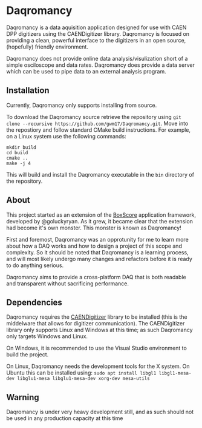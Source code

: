 # Daqromancy
Daqromancy is a data aquisition application designed for use with CAEN DPP digitizers using the CAENDigitizer library. Daqromancy is focused on providing a clean, powerful interface to the digitizers in an open source,
(hopefully) friendly environment.

Daqromancy does not provide online data analysis/visulization short of a simple osciloscope and data rates. Daqromancy does provide a data server which can be used to pipe data to an external analysis program.

## Installation
Currently, Daqromancy only supports installing from source.

To download the Daqromancy source retrieve the repository using `git clone --recursive https://github.com/gwm17/Daqromancy.git`. Move into the repostiory and follow standard CMake build instructions. For example,
on a Linux system use the following commands:

```
mkdir build
cd build
cmake ..
make -j 4
```

This will build and install the Daqromancy executable in the `bin` directory of the repository.

## About
This project started as an extension of the [BoxScore](https://github.com/goluckyryan/BoxScore) application framework, developed by @goluckyryan. As it grew, it became clear that the extension had become it's own
monster. This monster is known as Daqromancy!

First and foremost, Daqromancy was an opprotunity for me to learn more about how a DAQ works and how to design a project of this scope and complexity. So it should be noted that Daqromancy is a learning process,
and will most likely undergo many changes and refactors before it is ready to do anything serious.

Daqromancy aims to provide a cross-platform DAQ that is both readable and transparent without sacrificing performance.

## Dependencies
Daqromancy requires the [CAENDigitizer](https://www.caen.it) library to be installed (this is the middelware that allows for digitizer communication).
The CAENDigitizer library only supports Linux and Windows at this time; as such Daqromancy only targets Windows and Linux.

On Windows, it is recommended to use the Visual Studio environment to build the project.

On Linux, Daqromancy needs the development tools for the X system. On Ubuntu this can be installed using: 
`sudo apt install libgl1 libgl1-mesa-dev libglu1-mesa libglu1-mesa-dev xorg-dev mesa-utils`

## Warning
Daqromancy is under very heavy development still, and as such should not be used in any production capacity at this time
